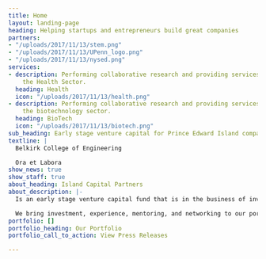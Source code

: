 ```yaml
---
title: Home
layout: landing-page
heading: Helping startups and entrepreneurs build great companies
partners:
- "/uploads/2017/11/13/stem.png"
- "/uploads/2017/11/13/UPenn_logo.png"
- "/uploads/2017/11/13/nysed.png"
services:
- description: Performing collaborative research and providing services to support
    the Health Sector.
  heading: Health
  icon: "/uploads/2017/11/13/health.png"
- description: Performing collaborative research and providing services to support
    the biotechnology sector.
  heading: BioTech
  icon: "/uploads/2017/11/13/biotech.png"
sub_heading: Early stage venture capital for Prince Edward Island companies
textline: |
  Belkirk College of Engineering

  Ora et Labora
show_news: true
show_staff: true
about_heading: Island Capital Partners
about_description: |-
  Is an early stage venture capital fund that is in the business of investing in high potential Prince Edward Island entrepreneurs and startups.

  We bring investment, experience, mentoring, and networking to our portfolio companies.
portfolio: []
portfolio_heading: Our Portfolio
portfolio_call_to_action: View Press Releases

---
```

